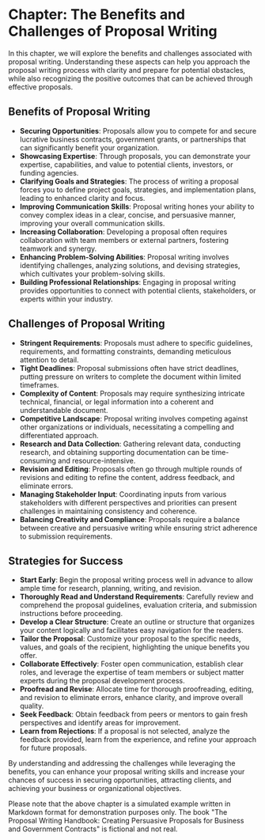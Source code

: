 Chapter: The Benefits and Challenges of Proposal Writing
========================================================

In this chapter, we will explore the benefits and challenges associated with proposal writing. Understanding these aspects can help you approach the proposal writing process with clarity and prepare for potential obstacles, while also recognizing the positive outcomes that can be achieved through effective proposals.

Benefits of Proposal Writing
----------------------------

* **Securing Opportunities**: Proposals allow you to compete for and secure lucrative business contracts, government grants, or partnerships that can significantly benefit your organization.
* **Showcasing Expertise**: Through proposals, you can demonstrate your expertise, capabilities, and value to potential clients, investors, or funding agencies.
* **Clarifying Goals and Strategies**: The process of writing a proposal forces you to define project goals, strategies, and implementation plans, leading to enhanced clarity and focus.
* **Improving Communication Skills**: Proposal writing hones your ability to convey complex ideas in a clear, concise, and persuasive manner, improving your overall communication skills.
* **Increasing Collaboration**: Developing a proposal often requires collaboration with team members or external partners, fostering teamwork and synergy.
* **Enhancing Problem-Solving Abilities**: Proposal writing involves identifying challenges, analyzing solutions, and devising strategies, which cultivates your problem-solving skills.
* **Building Professional Relationships**: Engaging in proposal writing provides opportunities to connect with potential clients, stakeholders, or experts within your industry.

Challenges of Proposal Writing
------------------------------

* **Stringent Requirements**: Proposals must adhere to specific guidelines, requirements, and formatting constraints, demanding meticulous attention to detail.
* **Tight Deadlines**: Proposal submissions often have strict deadlines, putting pressure on writers to complete the document within limited timeframes.
* **Complexity of Content**: Proposals may require synthesizing intricate technical, financial, or legal information into a coherent and understandable document.
* **Competitive Landscape**: Proposal writing involves competing against other organizations or individuals, necessitating a compelling and differentiated approach.
* **Research and Data Collection**: Gathering relevant data, conducting research, and obtaining supporting documentation can be time-consuming and resource-intensive.
* **Revision and Editing**: Proposals often go through multiple rounds of revisions and editing to refine the content, address feedback, and eliminate errors.
* **Managing Stakeholder Input**: Coordinating inputs from various stakeholders with different perspectives and priorities can present challenges in maintaining consistency and coherence.
* **Balancing Creativity and Compliance**: Proposals require a balance between creative and persuasive writing while ensuring strict adherence to submission requirements.

Strategies for Success
----------------------

* **Start Early**: Begin the proposal writing process well in advance to allow ample time for research, planning, writing, and revision.
* **Thoroughly Read and Understand Requirements**: Carefully review and comprehend the proposal guidelines, evaluation criteria, and submission instructions before proceeding.
* **Develop a Clear Structure**: Create an outline or structure that organizes your content logically and facilitates easy navigation for the readers.
* **Tailor the Proposal**: Customize your proposal to the specific needs, values, and goals of the recipient, highlighting the unique benefits you offer.
* **Collaborate Effectively**: Foster open communication, establish clear roles, and leverage the expertise of team members or subject matter experts during the proposal development process.
* **Proofread and Revise**: Allocate time for thorough proofreading, editing, and revision to eliminate errors, enhance clarity, and improve overall quality.
* **Seek Feedback**: Obtain feedback from peers or mentors to gain fresh perspectives and identify areas for improvement.
* **Learn from Rejections**: If a proposal is not selected, analyze the feedback provided, learn from the experience, and refine your approach for future proposals.

By understanding and addressing the challenges while leveraging the benefits, you can enhance your proposal writing skills and increase your chances of success in securing opportunities, attracting clients, and achieving your business or organizational objectives.

Please note that the above chapter is a simulated example written in Markdown format for demonstration purposes only. The book "The Proposal Writing Handbook: Creating Persuasive Proposals for Business and Government Contracts" is fictional and not real.

